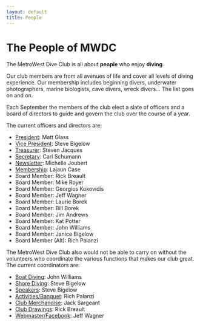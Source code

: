 ```yaml
---
layout: default
title: People
---
```


# The People of MWDC

The MetroWest Dive Club is all about **people** who enjoy **diving**.

Our club members are from all avenues of life and cover all levels of
diving experience. Our membership includes beginning divers,
underwater photographers, marine biologists, cave divers, wreck
divers... The list goes on and on.

Each September the members of the club elect a slate of officers and a
board of directors to guide and govern the club over the course of a
year.

The current officers and directors are:

- [President](mailto:president@mwdc.org): Matt Glass
- [Vice President](mailto:vicepresident@mwdc.org): Steve Bigelow
- [Treasurer](mailto:treasurer@mwdc.org): Steven Jacques
- [Secretary](mailto:secretary@mwdc.org): Carl Schumann
- [Newsletter](mailto:editor@mwdc.org): Michelle Joubert
- [Membership](mailto:membership@mwdc.org): Lajaun Case
- Board Member: Rick Breault
- Board Member: Mike Royer
- Board Member: Georgios Kokovidis
- Board Member: Jeff Wagner
- Board Member: Laurie Borek
- Board Member: Bill Borek
- Board Member: Jim Andrews
- Board Member: Kat Potter
- Board Member: John Williams
- Board Member: Janice Bigelow
- Board Member (Alt): Rich Palanzi

The MetroWest Dive Club also would not be able to carry on without the
volunteers who coordinate the various functions that makes our club great. The
current coordinators are:

- [Boat Diving](mailto:boatdiving@mwdc.org): John Williams
- [Shore Diving](mailto:dateateight@mwdc.org): Steve Bigelow
- [Speakers](mailto:speaker@mwdc.org): Steve Bigelow
- [Activities/Banquet](mailto:activities@mwdc.org): Rich Palanzi
- [Club Merchandise](mailto:merchandise@mwdc.org): Jack Sargeant
- [Club Drawings](mailto:merchandise@mwdc.org): Rick Breault
- [Webmaster/Facebook](mailto:webmaster@mwdc.org): Jeff Wagner
